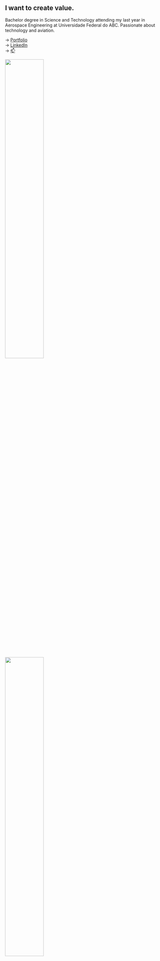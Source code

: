 <!--
**Pietrohl/Pietrohl** is a ✨ _special_ ✨ repository because its `README.md` (this file) appears on your GitHub profile.-->

## I want to create value.

Bachelor degree in Science and Technology attending my last year in Aerospace Engineering at Universidade Federal do ABC. Passionate about technology and aviation. 

-> [Portfolio](https://pietrohl.github.io) \
-> [LinkedIn](https://linkedin.com/in/pietrohlabadessa/) \
-> [:mailbox:](mailto:pietro.h.labadessa@gmail.com/)




<a href="https://github.com/Pietrohl/github-readme-stats">
  <img align="center" style="width:50%;" src="https://github-readme-stats.vercel.app/api/top-langs/?username=Pietrohl&layout=compact&theme=rose_pine" />
</a>
<a href="https://github.com/Pietrohl/github-readme-stats">
  <img align="center" style="width:50%;" src="https://github-readme-stats.vercel.app/api?username=Pietrohl&count_private=true&show_icons=true&theme=cobalt2" />
</a>
